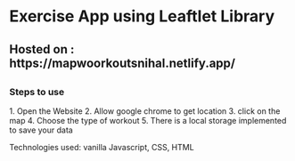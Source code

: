 <h1>Exercise App using Leaftlet Library </h1>

<h2> Hosted on : https://mapwoorkoutsnihal.netlify.app/ <h2>

<h3> Steps to use </h3>
1. Open the Website
2. Allow google chrome to get location
3. click on the map
4. Choose the type of workout
5. There is a local storage implemented to save your data

Technologies used: vanilla Javascript, CSS, HTML
